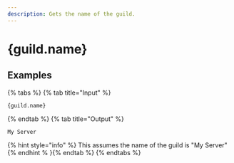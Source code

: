```yaml
---
description: Gets the name of the guild.
---
```

# {guild.name}
## Examples
{% tabs %}
{% tab title="Input" %}
```text
{guild.name}
```
{% endtab %}
{% tab title="Output" %}
```text
My Server
```
{% hint style="info" %}
This assumes the name of the guild is "My Server"
{% endhint % }{% endtab %}
{% endtabs %}